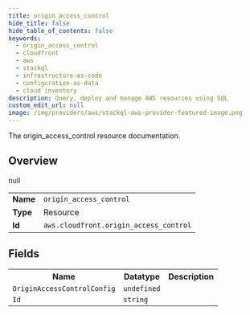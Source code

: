 ```yaml
---
title: origin_access_control
hide_title: false
hide_table_of_contents: false
keywords:
  - origin_access_control
  - cloudfront
  - aws
  - stackql
  - infrastructure-as-code
  - configuration-as-data
  - cloud inventory
description: Query, deploy and manage AWS resources using SQL
custom_edit_url: null
image: /img/providers/aws/stackql-aws-provider-featured-image.png
---
```

The origin_access_control resource documentation.

## Overview
<table><tbody>
<tr><td><b>Name</b></td><td><code>origin_access_control</code></td></tr>
<tr><td><b>Type</b></td><td>Resource</td></tr>
null
<tr><td><b>Id</b></td><td><code>aws.cloudfront.origin_access_control</code></td></tr>
</tbody></table>

## Fields
<table><tbody>
<tr><th>Name</th><th>Datatype</th><th>Description</th></tr>
<tr><td><code>OriginAccessControlConfig</code></td><td><code>undefined</code></td><td></td></tr><tr><td><code>Id</code></td><td><code>string</code></td><td></td></tr>
</tbody></table>